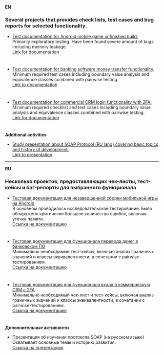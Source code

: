 **EN**  

### **Several projects that provides check lists, test cases and bug reports for selected functionality.**

- <ins>Test documentation for Android mobile game unfinished build.</ins>  
Primarily exploratory testing. Have been found severe amount of bugs including memory leakage.  
[Link for documentation](https://docs.google.com/spreadsheets/d/1jZ5BAh3p9XGFCeMzj5c8TmSEhv2eaCFxErnuAdXX5PM/edit?usp=drive_link)
#
- <ins>Test documentation for banking software money transfer functionality.</ins>  
Minimum required test cases including boundary value analysis and equivalence classes combined with pairwise testing.  
[Link to documentation](https://docs.google.com/spreadsheets/d/1M7LHomIjOOloUfHNQVofzqsbGyFChuTWXyWvdhXECjg/edit?usp=drive_link)
#
- <ins>Test documentation for commercial CRM login functionality with 2FA.</ins>    
Minimum required checklist and test cases including boundary value analysis and equivalence classes combined with pairwise testing.  
[Link for documentation](https://docs.google.com/spreadsheets/d/1kMM7UVIV3NMBBelNX364s9Kgo49Xa1L3pquLgTZfqJI/edit?usp=drive_link)

#  
**Additional activities**

- <ins>Study presentation about SOAP Protocol (RU lang) covering basic topics and history of development.</ins>   
[Link to presentation](https://docs.google.com/presentation/d/1aSqS33OHqp2dmwE2qU6KkQnOcf6muMEOxsMQbydtCmU/edit?usp=sharing)  
---
**RU**

### **Несколько проектов, предоставляющих чек-листы, тест-кейсы и баг-репорты для выбранного функционала**

- <ins>Тестовая документация для незавершенной сборки мобильной игры на Android</ins>    
В основном проводилось исследовательское тестирование. Было обнаружено критически большое количество ошибок, включая утечку памяти.  
[Ссылка на документацию](https://docs.google.com/spreadsheets/d/1jZ5BAh3p9XGFCeMzj5c8TmSEhv2eaCFxErnuAdXX5PM/edit?usp=drive_link)  

#

- <ins>Тестовая документация для функционала перевода денег в банковском ПО</ins>    
Минимально необходимые тест-кейсы, включая анализ граничных значений и классы эквивалентности, в сочетании с pairwise-тестированием.  
[Ссылка на документацию](https://docs.google.com/spreadsheets/d/1M7LHomIjOOloUfHNQVofzqsbGyFChuTWXyWvdhXECjg/edit?usp=drive_link)  

#

- <ins>Тестовая документация для функционала входа в коммерческую CRM с 2FA</ins>  
Минимально необходимый чек-лист и тест-кейсы, включая анализ граничных значений и классы эквивалентности, в сочетании с pairwise-тестированием.  
[Ссылка на документацию](https://docs.google.com/spreadsheets/d/1kMM7UVIV3NMBBelNX364s9Kgo49Xa1L3pquLgTZfqJI/edit?usp=drive_link)  
# 
**Дополнительные активности**  

- Презентация об изучении протокола SOAP (на русском языке)  
Охватывает основные темы и историю развития.  
[Ссылка на презентацию](https://docs.google.com/presentation/d/1aSqS33OHqp2dmwE2qU6KkQnOcf6muMEOxsMQbydtCmU/edit?usp=sharing)
